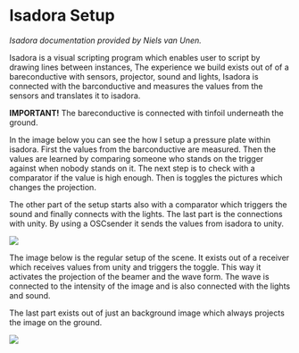 # Isadora Setup
_Isadora documentation provided by Niels van Unen._

Isadora is a visual scripting program which enables user to script by drawing lines between instances, The experience we build exists out of of a bareconductive with sensors, projector, sound and lights, Isadora is connected with the barconductive and measures the values from the sensors and translates it to isadora. 

__IMPORTANT!__ The bareconductive is connected with tinfoil underneath the ground. 

In the image below you can see the how I setup a pressure plate within isadora. First the values from the barconductive are measured. Then the values are learned by comparing someone who stands on the trigger against when nobody stands on it. The next step is to check with a comparator if the value is high enough. Then is toggles the pictures which changes the projection. 

The other part of the setup starts also with a comparator which triggers the sound and finally connects with the lights. The last part is the connections with unity. By using a OSCsender it sends the values from isadora to unity.

![](https://i.gyazo.com/5ab83a62971bfb40560d789c02a96f83.jpg)

The image below is the regular setup of the scene. It exists out of a receiver which receives values from unity and triggers the toggle. This way it activates the projection of the beamer and the wave form. The wave is connected to the intensity of the image and is also connected with the lights and sound. 

The last part exists out of just an background image which always projects the image on the ground. 

![](https://i.gyazo.com/77e9354a800c497a1589f9950a7ad8b1.jpg)
